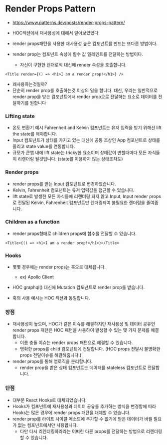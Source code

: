 
# Render Props Pattern
- https://www.patterns.dev/posts/render-props-pattern/

- HOC섹션에서 재사용성에 대해서 알아보았었다.
- render props패턴을 사용한 재사용성 높은 컴포넌트를 만드는 또다른 방법이다.
- render prop는 컴포넌트 속성에 함수 값 엘레멘트를 전달하는 방법이다.
	- 자신이 구현한 렌더로직 대신에 render 속성을 호출합니다.
```
<Title render={() => <h1>I am a render prop!</h1>} />
```

- 왜사용하는것일까?
- 단순히 render prop를 호출하는것 이상의 일을 합니다. 대신, 우리는 일반적으로 render prop을 받는 컴포넌트에서 render prop으로 전달하는 요소로 데이터를 전달하기를 원합니다

### Lifting state

- 온도 변환기 예시 Fahrenheit and Kelvin 컴포넌트는 유저 입력을 받기 위해선 lift the state를 해야합니다.
- Input 컴포넌트가 상태를 가지고 있는 대신에 공통 조상인 App 컴포넌트로 상태를 올리고 state value를 연동합니다.
- 규모가 큰앱 내에 lift state는 tricky한 요소이며 상태값이 변할때마다 모든 자식들이 리렌더링 될것입니다. (state를 이용하지 않는 상태조차도)

### Render props

- render props를 받는 Input 컴포넌트로 변경하였습니다.
- Kelvin, Fahrenheit 컴포넌트는 유저 입력값을 접근할 수 있습니다.
- lift state로 발생한 모든 자식들에 리렌더링 되지 않고 Input, Input render props로 전달된 Kelvin, Fahrenheit 컴포넌트만 렌더링되여 불필요한 렌더링을 줄여줍니다.

### Children as a function

- render props형태로 children props에 함수를 전달할 수 있습니다.

```
<Title>{() => <h1>I am a render prop!</h1>}</Title>
```

### Hooks
- 몇몇 경우에는 render props는 훅으로 대체됩니다.
	- ex) Apollo Client

- HOC graphql() 대신에 Mutation 컴포넌트로 render prop를 받습니다.
- 훅의 사용 예시는 HOC 섹션과 동일합니다.


### 장점
- 재사용성이 높으며, HOC가 같은 이슈를 해결하지만 재사용성 및 데이터 공유인 render props 패턴은 HOC 패턴을 사용하여 발생할 수 있는 몇 가지 문제를 해결합니다.
	- 이름 충돌 이슈는 render props 패턴으로 해결할 수 있습니다.
	- 명확한 props를 child 컴포넌트에 전달합니다. (HOC props 전달시 불명확한 props 전달이슈를 해결해줍니다.)
- render props를 통해 앱로직을 분리합니다.
	- render prop을 받은 상태 컴포넌트는 데이터를 stateless 컴포넌트로 전달합니다.
### 단점
- 대부분 React Hooks로 대체되었습니다.
- Hooks가 컴포넌트에 재사용성과 데이터 공유를 추가하는 방식을 변경함에 따라 Hooks는 많은 경우에 render props 패턴을 대체할 수 있습니다.
- render prop를 라이프 사이클 메소드에 추가할 수 없기에 받은 데이터가 바뀔 필요가 없는 컴포넌트에서만 사용합니다.
	- 다만 다시 리렌더링하라라는 어떠한 다른 props를 전달하는 방법으로 리렌더링할 수 있습니다.

